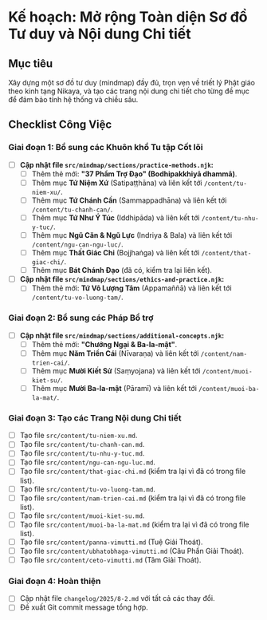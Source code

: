 # Kế hoạch: Mở rộng Toàn diện Sơ đồ Tư duy và Nội dung Chi tiết

## Mục tiêu
Xây dựng một sơ đồ tư duy (mindmap) đầy đủ, trọn vẹn về triết lý Phật giáo theo kinh tạng Nikaya, và tạo các trang nội dung chi tiết cho từng đề mục để đảm bảo tính hệ thống và chiều sâu.

## Checklist Công Việc

### Giai đoạn 1: Bổ sung các Khuôn khổ Tu tập Cốt lõi
- [ ] **Cập nhật file `src/mindmap/sections/practice-methods.njk`:**
    - [ ] Thêm thẻ mới: **"37 Phẩm Trợ Đạo" (Bodhipakkhiyā dhammā)**.
    - [ ] Thêm mục **Tứ Niệm Xứ** (Satipaṭṭhāna) và liên kết tới `/content/tu-niem-xu/`.
    - [ ] Thêm mục **Tứ Chánh Cần** (Sammappadhāna) và liên kết tới `/content/tu-chanh-can/`.
    - [ ] Thêm mục **Tứ Như Ý Túc** (Iddhipāda) và liên kết tới `/content/tu-nhu-y-tuc/`.
    - [ ] Thêm mục **Ngũ Căn & Ngũ Lực** (Indriya & Bala) và liên kết tới `/content/ngu-can-ngu-luc/`.
    - [ ] Thêm mục **Thất Giác Chi** (Bojjhaṅga) và liên kết tới `/content/that-giac-chi/`.
    - [ ] Thêm mục **Bát Chánh Đạo** (đã có, kiểm tra lại liên kết).
- [ ] **Cập nhật file `src/mindmap/sections/ethics-and-practice.njk`:**
    - [ ] Thêm thẻ mới: **Tứ Vô Lượng Tâm** (Appamaññā) và liên kết tới `/content/tu-vo-luong-tam/`.

### Giai đoạn 2: Bổ sung các Pháp Bổ trợ
- [ ] **Cập nhật file `src/mindmap/sections/additional-concepts.njk`:**
    - [ ] Thêm thẻ mới: **"Chướng Ngại & Ba-la-mật"**.
    - [ ] Thêm mục **Năm Triền Cái** (Nīvaraṇa) và liên kết tới `/content/nam-trien-cai/`.
    - [ ] Thêm mục **Mười Kiết Sử** (Saṃyojana) và liên kết tới `/content/muoi-kiet-su/`.
    - [ ] Thêm mục **Mười Ba-la-mật** (Pāramī) và liên kết tới `/content/muoi-ba-la-mat/`.

### Giai đoạn 3: Tạo các Trang Nội dung Chi tiết
- [ ] Tạo file `src/content/tu-niem-xu.md`.
- [ ] Tạo file `src/content/tu-chanh-can.md`.
- [ ] Tạo file `src/content/tu-nhu-y-tuc.md`.
- [ ] Tạo file `src/content/ngu-can-ngu-luc.md`.
- [ ] Tạo file `src/content/that-giac-chi.md` (kiểm tra lại vì đã có trong file list).
- [ ] Tạo file `src/content/tu-vo-luong-tam.md`.
- [ ] Tạo file `src/content/nam-trien-cai.md` (kiểm tra lại vì đã có trong file list).
- [ ] Tạo file `src/content/muoi-kiet-su.md`.
- [ ] Tạo file `src/content/muoi-ba-la-mat.md` (kiểm tra lại vì đã có trong file list).
- [ ] Tạo file `src/content/panna-vimutti.md` (Tuệ Giải Thoát).
- [ ] Tạo file `src/content/ubhatobhaga-vimutti.md` (Câu Phần Giải Thoát).
- [ ] Tạo file `src/content/ceto-vimutti.md` (Tâm Giải Thoát).

### Giai đoạn 4: Hoàn thiện
- [ ] Cập nhật file `changelog/2025/8-2.md` với tất cả các thay đổi.
- [ ] Đề xuất Git commit message tổng hợp.
